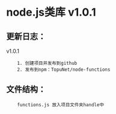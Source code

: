 # node.js类库 v1.0.1

更新日志：
-------------

v1.0.1

        1. 创建项目并发布到github
        2. 发布到npm：TopuNet/node-functions

文件结构：
-------------
        functions.js 放入项目文件夹handle中
